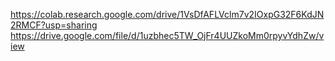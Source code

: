  https://colab.research.google.com/drive/1VsDfAFLVclm7v2IOxpG32F6KdJN2RMCF?usp=sharing
https://drive.google.com/file/d/1uzbhec5TW_OjFr4UUZkoMm0rpyvYdhZw/view
